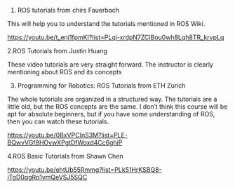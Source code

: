 1. ROS tutorials from chirs Fauerbach 

This will help you to understand the tutorials mentioned in ROS Wiki.
 
https://youtu.be/t_enj1fpmKI?list=PLqi-xrdpN7ZClBou0wh8Lqh8TR_krvpLq

2.ROS Tutorials from Justin Huang

These video tutorials are very straight forward. The instructor is clearly mentioning about ROS and its concepts

3. Programming for Robotics: ROS Tutorials from ETH Zurich

The whole tutorials are organized in a structured way. The tutorials are a little old, but the ROS concepts are 
the same. I don’t think this course will be apt for absolute beginners, but if you have some understanding of ROS, 
then you can watch these tutorials.

https://youtu.be/0BxVPCInS3M?list=PLE-BQwvVGf8HOvwXPgtDfWoxd4Cc6ghiP

4.ROS Basic Tutorials from Shawn Chen

https://youtu.be/ehtUb55Rmmg?list=PLk51HrKSBQ8-jTgD0qgRp1vmQeVSJ5SQC
